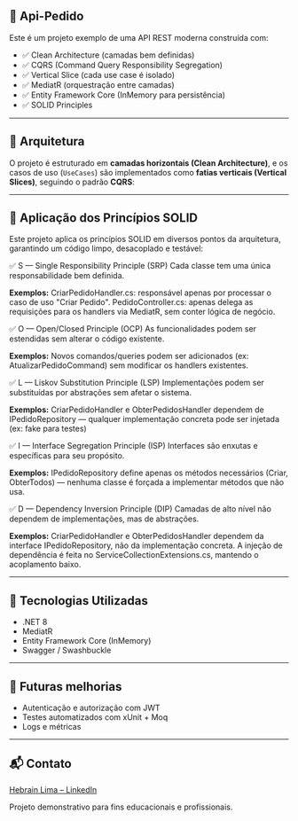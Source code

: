 ## 🧱 Api-Pedido

Este é um projeto exemplo de uma API REST moderna construída com:

- ✅ Clean Architecture (camadas bem definidas)
- ✅ CQRS (Command Query Responsibility Segregation)
- ✅ Vertical Slice (cada use case é isolado)
- ✅ MediatR (orquestração entre camadas)
- ✅ Entity Framework Core (InMemory para persistência)
- ✅ SOLID Principles

---

## 📐 Arquitetura

O projeto é estruturado em **camadas horizontais (Clean Architecture)**, e os casos de uso (`UseCases`) são implementados como **fatias verticais (Vertical Slices)**, seguindo o padrão **CQRS**:

---

## 🧠 Aplicação dos Princípios SOLID

Este projeto aplica os princípios SOLID em diversos pontos da arquitetura, garantindo um código limpo, desacoplado e testável:

✅ S — Single Responsibility Principle (SRP)
Cada classe tem uma única responsabilidade bem definida.

**Exemplos:**
CriarPedidoHandler.cs: responsável apenas por processar o caso de uso "Criar Pedido".
PedidoController.cs: apenas delega as requisições para os handlers via MediatR, sem conter lógica de negócio.
</br>

✅ O — Open/Closed Principle (OCP)
As funcionalidades podem ser estendidas sem alterar o código existente.

**Exemplos:**
Novos comandos/queries podem ser adicionados (ex: AtualizarPedidoCommand) sem modificar os handlers existentes.
</br>

✅ L — Liskov Substitution Principle (LSP)
Implementações podem ser substituídas por abstrações sem afetar o sistema.

**Exemplos:**
CriarPedidoHandler e ObterPedidosHandler dependem de IPedidoRepository — qualquer implementação concreta pode ser injetada (ex: fake para testes)
</br>

✅ I — Interface Segregation Principle (ISP)
Interfaces são enxutas e específicas para seu propósito.

**Exemplos:**
IPedidoRepository define apenas os métodos necessários (Criar, ObterTodos) — nenhuma classe é forçada a implementar métodos que não usa.
</br>

✅ D — Dependency Inversion Principle (DIP)
Camadas de alto nível não dependem de implementações, mas de abstrações.

**Exemplos:**
CriarPedidoHandler e ObterPedidosHandler dependem da interface IPedidoRepository, não da implementação concreta.
A injeção de dependência é feita no ServiceCollectionExtensions.cs, mantendo o acoplamento baixo.

---

## 🧰 Tecnologias Utilizadas
- .NET 8
- MediatR
- Entity Framework Core (InMemory)
- Swagger / Swashbuckle

---

## 📌 Futuras melhorias
- Autenticação e autorização com JWT
- Testes automatizados com xUnit + Moq
- Logs e métricas

---

## 📬 Contato
[Hebrain Lima – LinkedIn](https://www.linkedin.com/in/hebrain-lima/)

Projeto demonstrativo para fins educacionais e profissionais.
